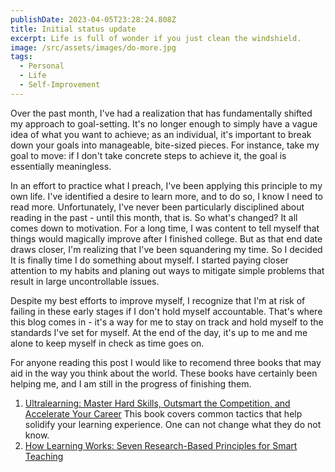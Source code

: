```yaml
---
publishDate: 2023-04-05T23:28:24.808Z
title: Initial status update
excerpt: Life is full of wonder if you just clean the windshield.
image: /src/assets/images/do-more.jpg
tags:
  - Personal
  - Life
  - Self-Improvement
---
```

Over the past month, I've had a realization that has fundamentally shifted my approach to goal-setting. It's no longer enough to simply have a vague idea of what you want to achieve; as an individual, it's important to break down your goals into manageable, bite-sized pieces. For instance, take my goal to move: if I don't take concrete steps to achieve it, the goal is essentially meaningless.

In an effort to practice what I preach, I've been applying this principle to my own life. I've identified a desire to learn more, and to do so, I know I need to read more. Unfortunately, I've never been particularly disciplined about reading in the past - until this month, that is. So what's changed? It all comes down to motivation. For a long time, I was content to tell myself that things would magically improve after I finished college. But as that end date draws closer, I'm realizing that I've been squandering my time. So I decided It is finally time I do something about myself. I started paying closer attention to my habits and planing out ways to mitigate simple problems that result in large uncontrollable issues. 

Despite my best efforts to improve myself, I recognize that I'm at risk of failing in these early stages if I don't hold myself accountable. That's where this blog comes in - it's a way for me to stay on track and hold myself to the standards I've set for myself. At the end of the day, it's up to me and me alone to keep myself in check as time goes on.

F﻿or anyone reading this post I would like to recomend three books that may aid in the way you think about the world. These books have certainly been helping me, and I am still in the progress of finishing them. 

1. [﻿﻿Ultralearning: Master Hard Skills, Outsmart the Competition, and Accelerate Your Career](https://www.amazon.com/Ultralearning-Master-Outsmart-Competition-Accelerate/dp/006285268X)  This book covers common tactics that help solidify your learning experience. One can not change what they do not know.
2. [﻿How Learning Works: Seven Research-Based Principles for Smart Teaching](https://www.amazon.com/How-Learning-Works-Research-Based-Principles/dp/0470484101)